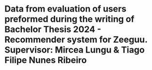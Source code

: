 # Data from evaluation of users preformed during the writing of Bachelor Thesis 2024 - Recommender system for Zeeguu. Supervisor: Mircea Lungu & Tiago Filipe Nunes Ribeiro



